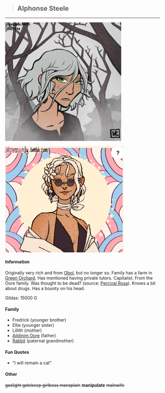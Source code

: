 >## Alphonse Steele

--- 

![alphonse_human](../../../Templates/images/alphonse-regular.png "Alphonse poor form")

![alphonse_human2](../../../Templates/images/alphonse-rich.png "Alphonse rich form")

#### Information

Originally very rich and from [Obol](../../Locations/Obol.md), but no longer so. Family has a farm in [Green Orchard](../../Locations/Green%20Orchard.md). Has mentioned having private tutors. Capitalist. From the Oore family. Was thought to be dead? (source: [Percival Rosa](../NPCs/Percival%20Rosa.md)). Knows a bit about drugs. Has a bounty on his head.

Gildas: 15000 G

#### Family

- Fredrick (younger brother)
- Ellie (younger sister)
- Lillith (mother)
- [Aildinim Oore](../NPCs/Aildinim%20Oore.md) (father)
- [Rabbit](../../Religion/Pantheon%20I/Rabbit.md) (paternal grandmother)

#### Fun Quotes

- "I will remain a cat" 

#### Other

~~gaslight gatekeep girlboss mansplain~~ **manipulate** ~~malewife~~
